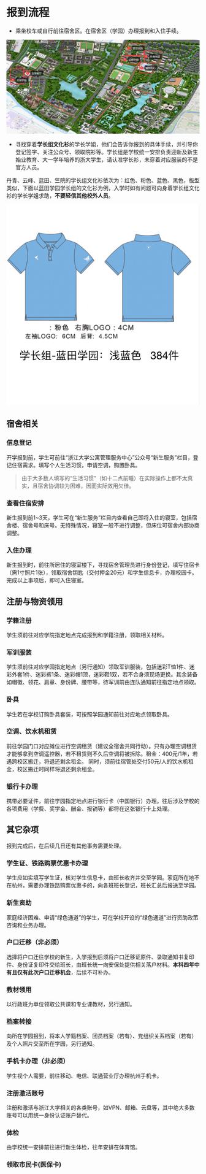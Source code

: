 # 报到流程

- 乘坐校车或自行前往宿舍区。在宿舍区（学园）办理报到和入住手续。

![route](../assets/route.webp)

- 寻找穿着**学长组文化衫**的学长学姐，他们会告诉你报到的具体手续，并引导你登记签字、关注公众号、领取院衫等。学长组是学校统一安排负责迎新及新生始业教育、大一学年培养的浙大学生，请认准学长衫，未穿着对应服装的不是官方人员。

丹青、云峰、蓝田、竺院的学长组文化衫依次为：红色、粉色、蓝色、黑色，版型类似，下面以蓝田学园学长组的文化衫为例，入学时如有问题可向身着学长组文化衫的学长学姐求助，**不要轻信其他校外人员**。

![clothes](../assets/clothes.jpg)

## 宿舍相关

### 信息登记

开学报到前，学生可前往“浙江大学公寓管理服务中心”公众号“新生服务”栏目，登记住宿需求。填写个人生活习惯，申请空调，购置卧具。
> 由于大多数人填写的“生活习惯”（如十二点前睡）在实际操作上都不太真实，且宿舍协调较为困难，因而实际效用欠佳。

### 查看住宿安排

新生报到前1~3天，学生可在“新生服务”栏目内查看自己即将入住的寝室，包括宿舍楼、宿舍号和床号。无特殊情况，寝室一般不进行调整，但床位可宿舍内部协商调整。

### 入住办理

新生报到时，前往所居住的寝室楼下，寻找宿舍管理员进行身份登记，填写住宿卡（需1寸照片1张），领取宿舍钥匙（交付押金20元）和学生信息卡，办理校园卡。完成以上事项后，即可入住寝室。

## 注册与物资领用

### 学籍注册

学生须前往对应学院指定地点完成报到和学籍注册，领取相关材料。

### 军训服装

学生须前往对应学园指定地点（另行通知）领取军训服装，包括迷彩T恤1件、迷彩外套1件、迷彩裤1条、迷彩帽1顶，迷彩鞋1双，若不合身须现场更换。其余装备如帽徽、领花、肩章、身份牌、腰带等，待军训前由连队通知前往指定地点领取。

### 卧具

学生若在学校订购卧具套装，可按照学园通知前往对应地点领取卧具。

### 空调、饮水机租赁

前往学园门口对应摊位进行空调租赁（建议全宿舍共同行动）。只有办理空调租赁才能够拿到空调遥控器，若不租赁则不久后空调将被拆除。租金：400元/1年，若遇跨校区搬迁，将退还剩余租金。
同时，须前往宿管处交付50元/人的饮水机租金，校区搬迁时同样将退还剩余租金。

### 银行卡办理

携带必要证件，前往学园指定地点进行银行卡（中国银行）办理。往后涉及学校的各项费用（学费、奖学金、酬金、报销等）都将在这张银行卡上处理。

## 其它杂项

报到完成后，在后续几日还有其他事务需要处理。

### 学生证、铁路购票优惠卡办理

学生应如实填写学生证，核对学生信息卡，由班长收齐并交至学园。家庭所在地不在杭州，需要办理铁路购票优惠卡的，向各班班长登记，班长汇总后报送至学园。

### 新生资助

家庭经济困难、申请“绿色通道”的学生，可在学校开设的“绿色通道”进行资助政策咨询和业务办理。

### 户口迁移（非必须）

选择将户口迁往学校的新生，入学报到后须将户口迁移证原件、录取通知书复印件、身份证复印件交给班长，由班长统一向安保处提供相关落户材料。**本科四年中有且仅有此次户口迁移机会**，后续不可补办。

### 教材领用

以行政班为单位领取公共课和专业课教材，另行通知。

### 档案转接

向所在学园报到，将本人学籍档案、团员档案（若有）、党组织关系档案（若有）及个人照片交至所在学园，另行通知。

### 手机卡办理（非必须）

学生视个人需要，前往移动、电信、联通营业厅办理杭州手机卡。

### 注册激活账号

注册和激活与浙江大学相关的各类账号，如VPN、邮箱、云盘等，其中绝大多数账号可以用统一身份认证账户替代。

### 体检

由学校统一安排前往进行新生体检，往年安排在体育馆。

### 领取市民卡(医保卡)
